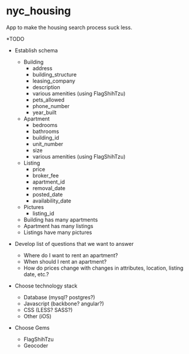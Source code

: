 nyc_housing
===========

App to make the housing search process suck less.

*TODO
- Establish schema
	- Building
		- address
		- building_structure
		- leasing_company
		- description
		- various amenities (using FlagShihTzu)
		- pets_allowed
		- phone_number
		- year_built
	- Apartment
		- bedrooms
		- bathrooms
		- building_id
		- unit_number
		- size
		- various amenities (using FlagShihTzu)
	- Listing
		- price
		- broker_fee
		- apartment_id
		- removal_date
		- posted_date
		- availability_date
	- Pictures
		- listing_id
	- Building has many apartments
	- Apartment has many listings
	- Listings have many pictures

- Develop list of questions that we want to answer
	- Where do I want to rent an apartment?
	- When should I rent an apartment?
	- How do prices change with changes in attributes, location, listing date, etc.?

- Choose technology stack
	- Database (mysql? postgres?)
	- Javascript (backbone? angular?)
	- CSS (LESS? SASS?)
	- Other (iOS)

- Choose Gems
	- FlagShihTzu
	- Geocoder

